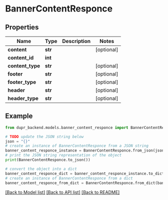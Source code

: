 # BannerContentResponce


## Properties

Name | Type | Description | Notes
------------ | ------------- | ------------- | -------------
**content** | **str** |  | [optional] 
**content_id** | **int** |  | 
**content_type** | **str** |  | [optional] 
**footer** | **str** |  | [optional] 
**footer_type** | **str** |  | [optional] 
**header** | **str** |  | [optional] 
**header_type** | **str** |  | [optional] 

## Example

```python
from dupr_backend.models.banner_content_responce import BannerContentResponce

# TODO update the JSON string below
json = "{}"
# create an instance of BannerContentResponce from a JSON string
banner_content_responce_instance = BannerContentResponce.from_json(json)
# print the JSON string representation of the object
print(BannerContentResponce.to_json())

# convert the object into a dict
banner_content_responce_dict = banner_content_responce_instance.to_dict()
# create an instance of BannerContentResponce from a dict
banner_content_responce_from_dict = BannerContentResponce.from_dict(banner_content_responce_dict)
```
[[Back to Model list]](../README.md#documentation-for-models) [[Back to API list]](../README.md#documentation-for-api-endpoints) [[Back to README]](../README.md)


